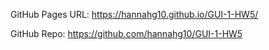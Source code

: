 GitHub Pages URL: https://hannahg10.github.io/GUI-1-HW5/

GitHub Repo: https://github.com/hannahg10/GUI-1-HW5
